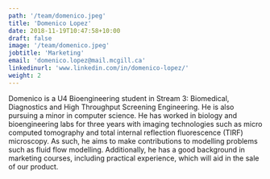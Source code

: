 ```yaml
---
path: '/team/domenico.jpeg'
title: 'Domenico Lopez'
date: 2018-11-19T10:47:58+10:00
draft: false
image: '/team/domenico.jpeg'
jobtitle: 'Marketing'
email: 'domenico.lopez@mail.mcgill.ca'
linkedinurl: 'www.linkedin.com/in/domenico-lopez/'
weight: 2
---
```


Domenico is a U4 Bioengineering student in Stream 3: Biomedical, Diagnostics and High Throughput Screening Engineering. He is also pursuing a minor in computer science. He has worked in biology and bioengineering labs for three years with imaging technologies such as micro computed tomography and total internal reflection fluorescence (TIRF) microscopy. As such, he aims to make contributions to modelling problems such as fluid flow modelling. Additionally, he has a good background in marketing courses, including practical experience, which will aid in the sale of our product.

